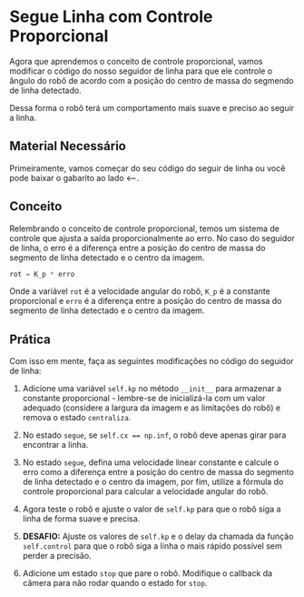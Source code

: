 # Segue Linha com Controle Proporcional

Agora que aprendemos o conceito de controle proporcional, vamos modificar o código do nosso seguidor de linha para que ele controle o ângulo do robô de acordo com a posição do centro de massa do segmendo de linha detectado.

Dessa forma o robô terá um comportamento mais suave e preciso ao seguir a linha.

## Material Necessário

Primeiramente, vamos começar do seu código do seguir de linha ou você pode baixar o gabarito ao lado <--.

## Conceito

Relembrando o conceito de controle proporcional, temos um sistema de controle que ajusta a saída proporcionalmente ao erro. No caso do seguidor de linha, o erro é a diferença entre a posição do centro de massa do segmento de linha detectado e o centro da imagem.

```python
rot = K_p * erro
```

Onde a variável `rot` é a velocidade angular do robô, `K_p` é a constante proporcional e `erro` é a diferença entre a posição do centro de massa do segmento de linha detectado e o centro da imagem.

## Prática

Com isso em mente, faça as seguintes modificações no código do seguidor de linha:

1. Adicione uma variável `self.kp` no método `__init__` para armazenar a constante proporcional - lembre-se de inicializá-la com um valor adequado (considere a largura da imagem e as limitações do robô) e remova o estado `centraliza`.

2. No estado `segue`, se `self.cx == np.inf`, o robô deve apenas girar para encontrar a linha.

3. No estado `segue`, defina uma velocidade linear constante e calcule o erro como a diferença entre a posição do centro de massa do segmento de linha detectado e o centro da imagem, por fim, utilize a fórmula do controle proporcional para calcular a velocidade angular do robô.

4. Agora teste o robô e ajuste o valor de `self.kp` para que o robô siga a linha de forma suave e precisa.

5. **DESAFIO:** Ajuste os valores de `self.kp` e o delay da chamada da função `self.control` para que o robô siga a linha o mais rápido possível sem perder a precisão.

6. Adicione um estado `stop` que pare o robô. Modifique o callback da câmera para não rodar quando o estado for `stop`.

